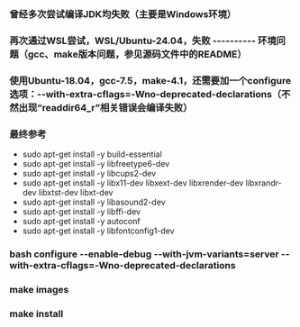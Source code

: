 ### 曾经多次尝试编译JDK均失败（主要是Windows环境）<br/>
### 再次通过WSL尝试，WSL/Ubuntu-24.04，失败 ---------- 环境问题（gcc、make版本问题，参见源码文件中的README）<br/>
### 使用Ubuntu-18.04，gcc-7.5，make-4.1，还需要加一个configure选项：--with-extra-cflags=-Wno-deprecated-declarations（不然出现“readdir64_r”相关错误会编译失败）<br/>
### 最终参考<br/>
  - sudo apt-get install -y build-essential
  - sudo apt-get install -y libfreetype6-dev
  - sudo  apt-get install -y libcups2-dev
  - sudo  apt-get install -y libx11-dev libxext-dev libxrender-dev libxrandr-dev libxtst-dev libxt-dev
  - sudo  apt-get install -y libasound2-dev
  - sudo  apt-get install -y libffi-dev
  - sudo  apt-get install -y autoconf
  - sudo apt-get install -y libfontconfig1-dev
  ### bash configure --enable-debug --with-jvm-variants=server --with-extra-cflags=-Wno-deprecated-declarations<br/>
  ### make images
  ### make install<br/>

